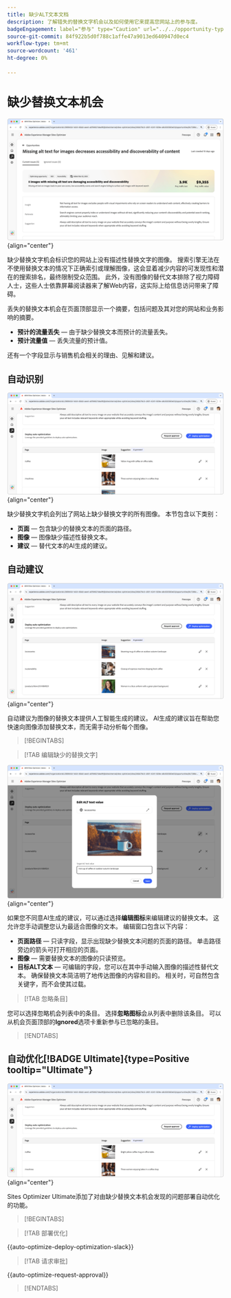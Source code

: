 ```yaml
---
title: 缺少ALT文本文档
description: 了解错失的替换文字机会以及如何使用它来提高您网站上的参与度。
badgeEngagement: label="参与" type="Caution" url="../../opportunity-types/engagement.md" tooltip="参与"
source-git-commit: 84f922b5d0f788c1affe47a9013ed640947d0ec4
workflow-type: tm+mt
source-wordcount: '461'
ht-degree: 0%

---
```



# 缺少替换文本机会

![缺少替换文本机会](./assets/missing-alt-text/hero.png){align="center"}

缺少替换文字机会标识您的网站上没有描述性替换文字的图像。 搜索引擎无法在不使用替换文本的情况下正确索引或理解图像，这会显着减少内容的可发现性和潜在的搜索排名，最终限制受众范围。 此外，没有图像的替代文本排除了视力障碍人士，这些人士依靠屏幕阅读器来了解Web内容，这实际上给信息访问带来了障碍。

丢失的替换文本机会在页面顶部显示一个摘要，包括问题及其对您的网站和业务影响的摘要。

* **预计的流量丢失** — 由于缺少替换文本而预计的流量丢失。
* **预计流量值** — 丢失流量的预计值。

还有一个字段显示与销售机会相关的理由、见解和建议。

## 自动识别

![自动识别缺少的替换文本](./assets/missing-alt-text/auto-identify.png){align="center"}

缺少替换文字机会列出了网站上缺少替换文字的所有图像。 本节包含以下类别：

* **页面** — 包含缺少的替换文本的页面的路径。
* **图像** — 图像缺少描述性替换文本。
* **建议** — 替代文本的AI生成的建议。

## 自动建议

![自动建议缺少替代文本](./assets/missing-alt-text/auto-suggest.png){align="center"}

自动建议为图像的替换文本提供人工智能生成的建议。 AI生成的建议旨在帮助您快速向图像添加替换文本，而无需手动分析每个图像。

>[!BEGINTABS]

>[!TAB 编辑缺少的替换文字]

![编辑缺少的替换文字](./assets/missing-alt-text/edit-alt-text-value.png){align="center"}

如果您不同意AI生成的建议，可以通过选择&#x200B;**编辑图标**&#x200B;来编辑建议的替换文本。 这允许您手动调整您认为最适合图像的文本。 编辑窗口包含以下内容：

* **页面路径** — 只读字段，显示出现缺少替换文本问题的页面的路径。 单击路径旁边的箭头可打开相应的页面。
* **图像** — 需要替换文本的图像的只读预览。
* **目标ALT文本** — 可编辑的字段，您可以在其中手动输入图像的描述性替代文本。 确保替换文本简洁明了地传达图像的内容和目的。 相关时，可自然包含关键字，而不会使其过载。

>[!TAB 忽略条目]

您可以选择忽略机会列表中的条目。 选择&#x200B;**忽略图标**&#x200B;会从列表中删除该条目。 可以从机会页面顶部的&#x200B;**Ignored**&#x200B;选项卡重新参与已忽略的条目。

>[!ENDTABS]

## 自动优化[!BADGE Ultimate]{type=Positive tooltip="Ultimate"}


![自动优化缺少的替换文本](./assets/missing-alt-text/auto-optimize.png){align="center"}

Sites Optimizer Ultimate添加了对由缺少替换文本机会发现的问题部署自动优化的功能。<!--- TBD-need more in-depth and opportunity specific information here. What does the auto-optimization do?-->

>[!BEGINTABS]

>[!TAB 部署优化]

{{auto-optimize-deploy-optimization-slack}}

>[!TAB 请求审批]

{{auto-optimize-request-approval}}

>[!ENDTABS]
